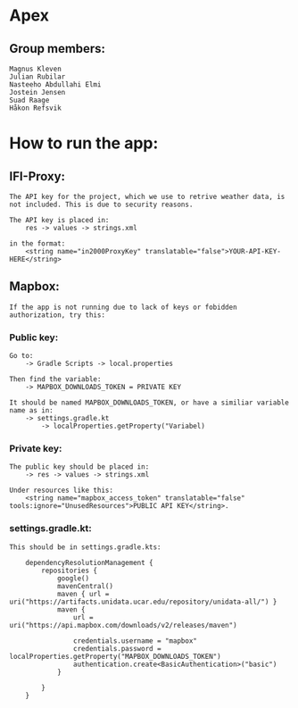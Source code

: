 # Apex

## Group members:

    Magnus Kleven
    Julian Rubilar
    Nasteeho Abdullahi Elmi
    Jostein Jensen
    Suad Raage
    Håkon Refsvik
    
# How to run the app:

## IFI-Proxy:

    The API key for the project, which we use to retrive weather data, is not included. This is due to security reasons.

    The API key is placed in:
        res -> values -> strings.xml 

    in the format:
        <string name="in2000ProxyKey" translatable="false">YOUR-API-KEY-HERE</string>

## Mapbox:

    If the app is not running due to lack of keys or fobidden authorization, try this:

### Public key:

    Go to:
        -> Gradle Scripts -> local.properties

    Then find the variable:
        -> MAPBOX_DOWNLOADS_TOKEN = PRIVATE KEY

    It should be named MAPBOX_DOWNLOADS_TOKEN, or have a similiar variable name as in:
        -> settings.gradle.kt 
            -> localProperties.getProperty("Variabel)


### Private key:
    The public key should be placed in:
        -> res -> values -> strings.xml

    Under resources like this:  
        <string name="mapbox_access_token" translatable="false" tools:ignore="UnusedResources">PUBLIC API KEY</string>.


### settings.gradle.kt:

    This should be in settings.gradle.kts: 

        dependencyResolutionManagement {
            repositories {
                google()
                mavenCentral()
                maven { url = uri("https://artifacts.unidata.ucar.edu/repository/unidata-all/") }
                maven {
                    url = uri("https://api.mapbox.com/downloads/v2/releases/maven")

                    credentials.username = "mapbox"
                    credentials.password = localProperties.getProperty("MAPBOX_DOWNLOADS_TOKEN")
                    authentication.create<BasicAuthentication>("basic")
                }

            }
        }
